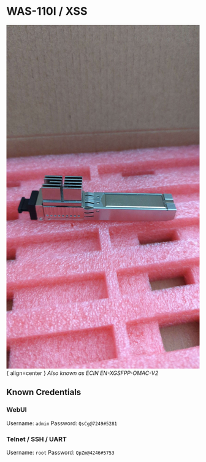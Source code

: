 # WAS-110I / XSS
![Image of WAS-110I](/img/was-110i.png){ align=center }
_Also known as ECIN EN-XGSFPP-OMAC-V2_

## Known Credentials
### WebUI
Username: `admin`
Password: `QsCg@7249#5281`
### Telnet / SSH / UART
Username: `root`
Password: `QpZm@4246#5753`
